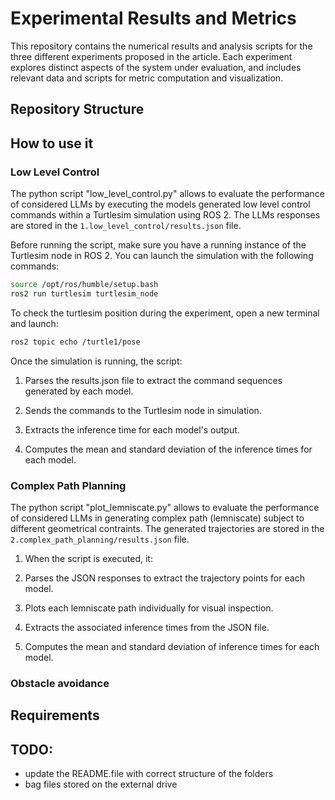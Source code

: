 # Experimental Results and Metrics

This repository contains the numerical results and analysis scripts for the three different experiments proposed in the article. Each experiment explores distinct aspects of the system under evaluation, and includes relevant data and scripts for metric computation and visualization.

## Repository Structure


## How to use it
### Low Level Control
The python script "low_level_control.py" allows to evaluate the performance of considered LLMs by executing the models generated low level control commands within a Turtlesim simulation using ROS 2. The LLMs responses are stored in the `1.low_level_control/results.json` file.

Before running the script, make sure you have a running instance of the Turtlesim node in ROS 2. You can launch the simulation with the following commands:

```bash
source /opt/ros/humble/setup.bash
ros2 run turtlesim turtlesim_node
```

To check the turtlesim position during the experiment, open a new terminal and launch:
```bash
ros2 topic echo /turtle1/pose
```

Once the simulation is running, the script:

1. Parses the results.json file to extract the command sequences generated by each model.

2. Sends the commands to the Turtlesim node in simulation.

3. Extracts the inference time for each model's output.

4. Computes the mean and standard deviation of the inference times for each model.

### Complex Path Planning
The python script "plot_lemniscate.py" allows to evaluate the performance of considered LLMs in generating complex path (lemniscate) subject to different geometrical contraints. The generated trajectories are stored in the `2.complex_path_planning/results.json` file.

1. When the script is executed, it:

2. Parses the JSON responses to extract the trajectory points for each model.

3. Plots each lemniscate path individually for visual inspection.

4. Extracts the associated inference times from the JSON file.

5. Computes the mean and standard deviation of inference times for each model.

### Obstacle avoidance




## Requirements


## TODO:
- update the README.file with correct structure of the folders
- bag files stored on the external drive